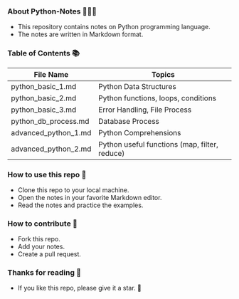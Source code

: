 ### About Python-Notes 🚀👩‍🚀

- This repository contains notes on Python programming language.
- The notes are written in Markdown format.

### Table of Contents 📚

| File Name            | Topics                                        |
| -------------------- | --------------------------------------------- |
| python_basic_1.md    | Python Data Structures                        |
| python_basic_2.md    | Python functions, loops, conditions           |
| python_basic_3.md    | Error Handling, File Process                  |
| python_db_process.md | Database Process                              |
| advanced_python_1.md | Python Comprehensions                         |
| advanced_python_2.md | Python useful functions (map, filter, reduce) |

### How to use this repo 🤔

- Clone this repo to your local machine.
- Open the notes in your favorite Markdown editor.
- Read the notes and practice the examples.

### How to contribute 🤝

- Fork this repo.
- Add your notes.
- Create a pull request.

### Thanks for reading 🙏

- If you like this repo, please give it a star. 🌟
